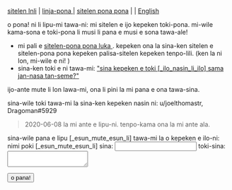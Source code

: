 [sitelen Inli](https://joelthomastr.github.io/tokipona) | [<span class="lp">linja-pona </span>](https://joelthomastr.github.io/tokipona/READMElp) | [<span class="spp">sitelen pona pona</span>](https://joelthomastr.github.io/tokipona/READMEspp) | [<i class="twa twa-framed-picture"></i><i class="twa twa-red-heart"></i>](https://joelthomastr.github.io/tokipona/READMEse) | [English](https://joelthomastr.github.io/tokipona/READMEen)

<span class="lp">o pona! ni li lipu-mi tawa-ni: mi sitelen e ijo kepeken toki-pona. mi-wile kama-sona e toki-pona li musi li pana e musi e sona tawa-ale! </span>

- <span class="lp">mi pali e </span> [<span class="lp">sitelen-pona pona luka </span>](https://joelthomastr.github.io/tokipona/sitelen-pona-pona-luka_lp). <span class="lp">kepeken ona la sina-ken sitelen e sitelen-pona pona kepeken palisa-sitelen kepeken tenpo-lili. </span> (<span class="lp">ken la ni lon, mi-wile e ni! </span>)
- <span class="lp">sina-ken toki e ni tawa-mi: </span> [<span class="lp">"sina kepeken e toki [_ilo_nasin_li_ilo] sama jan-nasa tan-seme?" </span>](https://joelthomastr.github.io/tokipona/kepeken-pi-toki-inli_lp)

<span class="lp">ijo-ante mute li lon lawa-mi, ona li pini la mi pana e ona tawa-sina. </span>

<span class="lp">sina-wile toki tawa-mi la sina-ken kepeken nasin ni: </span>
u/joelthomastr, Dragoman#5929

> 2020-06-08 <span class="lp">la mi ante e lipu-ni. tenpo-kama ona la mi ante ala. </span>

<!-- LikeBtn.com BEGIN -->
<span class="likebtn-wrapper" data-theme="gray" data-i18n_like="pona" data-identifier="READMElp" data-share_size="large" data-i18n_dislike="ni li ike tawa mi" data-i18n_like_tooltip="lipu ni li pona tawa mi" data-i18n_dislike_tooltip="lipu ni li ike tawa mi" data-i18n_unlike_tooltip="lipu ni li pona ala tawa mi" data-i18n_undislike_tooltip="lipu ni li ike ala tawa mi" data-i18n_share_text="o pana e lipu ni tawa jan ante!" data-i18n_popup_close="o weka" data-i18n_popup_text="o pona!"></span>
<script>(function(d,e,s){if(d.getElementById("likebtn_wjs"))return;a=d.createElement(e);m=d.getElementsByTagName(e)[0];a.async=1;a.id="likebtn_wjs";a.src=s;m.parentNode.insertBefore(a, m)})(document,"script","//w.likebtn.com/js/w/widget.js");</script>
<!-- LikeBtn.com END -->
<form
  action="https://formspree.io/xpzyllzr"
  method="POST"
>
  <label>
    <span class="lp">sina-wile pana e lipu [_esun_mute_esun_li] tawa-mi la o kepeken e ilo-ni:<br>nimi poki [_esun_mute_esun_li] sina:</span>
    <input type="text" name="_replyto">
  </label>
  <label>
    <span class="lp">toki-sina</span>:<br>
    <textarea name="message"></textarea>
  </label>

  <button type="submit"><span class="lp">o pana!</span></button>

